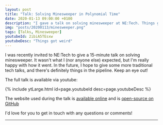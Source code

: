 ```yaml
---
layout: post
title: "Talk: Solving Minesweeper in Polynomial Time"
date: 2020-01-13 09:00:00 +0100
description: "I gave a talk on solving minesweeper at NE:Tech. Things got weird!" 
img: "posts/20200113/minesweeper.png"
tags: [Talks, Minesweeper]
youtubeId: 2ibiA5TEsxw
youtubeDesc: "Things got weird"
---
```


I was recently invited to NE:Tech to give a 15-minute talk on solving minesweeper.
It wasn't what I (nor anyone else) expected, but I'm really happy with how it went.
In the future, I hope to give some more traditional tech talks, and there's definitely things in the pipeline.
Keep an eye out!

The full talk is available via youtube:

{% include ytLarge.html id=page.youtubeId desc=page.youtubeDesc %}

The website used during the talk is [available online](http://minesweeper.stevenwaterman.uk) and is [open-source on GitHub](https://github.com/stevenwaterman/Minesweeper-Constrained)

I'd love for you to get in touch with any questions or comments!

---
